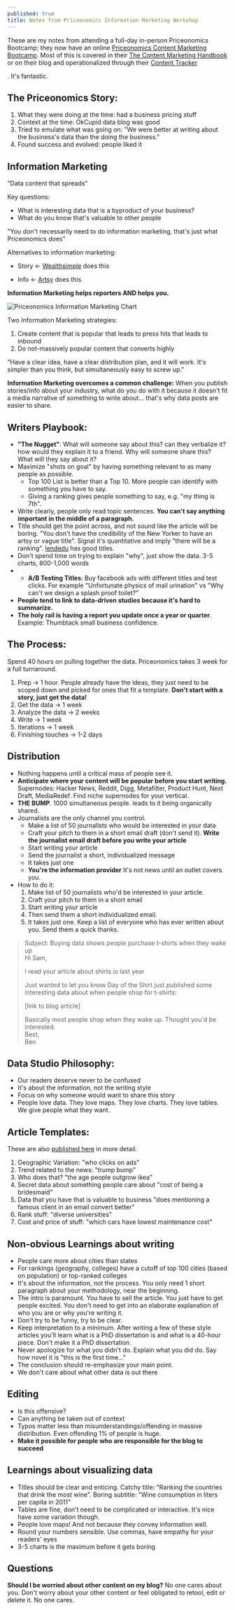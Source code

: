 ```yaml
---
published: true
title: Notes from Priceonomics Information Marketing Workshop
---
```


These are my notes from attending a full-day in-person Priceonomics Bootcamp; they now have an online [Priceonomics Content Marketing Bootcamp](https://priceonomics.teachable.com/p/priceonomics-content-marketing-bootcamp/).  Most of this is covered in their [The Content Marketing Handbook](https://priceonomics.com/the-content-marketing-handbook/) or on their blog and operationalized through their [Content Tracker](https://web.archive.org/web/20170515131419/https://stats.priceonomics.com/measure/dashboard/)

. It's fantastic.

## The Priceonomics Story:  
1. What they were doing at the time: had a business pricing stuff
2. Context at the time: OkCupid data blog was good
3. Tried to emulate what was going on: "We were better at writing about the business's data than the doing the business."
4. Found success and evolved: people liked it

## Information Marketing
"Data content that spreads"

Key questions:
- What is interesting data that is a byproduct of your business?
- What do you know that's valuable to other people

"You don't necessarily need to do information marketing, that's just what Priceonomics does"

Alternatives to information marketing:
- Story <- [Wealthsimple](https://www.wealthsimple.com/en-us/magazine) does this
* Info <- [Artsy](https://www.artsy.net/) does this

**Information Marketing helps reporters AND helps you.**

![Priceonomics Information Marketing Chart](/uploads/2018-10/priceonomics_info_marketing.jpg)

Two Information Marketing strategies:
1. Create content that is popular that leads to press hits that leads to inbound
2. Do not-massively popular content that converts highly

"Have a clear idea, have a clear distribution plan, and it will work. It's simpler than you think, but simultaneously easy to screw up."

**Information Marketing overcomes a common challenge:** When you publish stories/info about your industry, what do you do with it because it doesn't fit a media narrative of something to write about... that's why data posts are easier to share.

## Writers Playbook:
- **"The Nugget"**: What will someone say about this? can they verbalize it? how would they explain it to a friend. Why will someone share this? What will they say about it?
- Maximize "shots on goal" by having something relevant to as many people as possible.
	- Top 100 List is better than a Top 10. More people can identify with something you have to say. 
	- Giving a ranking gives people something to say, e.g. "my thing is 7th".
- Write clearly, people only read topic sentences. **You can't say anything important in the middle of a paragraph.**
- Title should get the point across, and not sound like the article will be boring. "You don't have the credibility of the New Yorker to have an artsy or vague title". Signal it's quantitative and imply "there will be a ranking". [lendedu](https://lendedu.com/top-posts/) has good titles.
- Don't spend time on trying to explain "why", just show the data. 3-5 charts, 800-1,000 words
- - **A/B Testing Titles**: Buy facebook ads with different titles and test clicks. For example "Unfortunate physics of mail urination" vs "Why can't we design a splash proof toilet?"
- **People tend to link to data-driven studies because it's hard to summarize.**
- **The holy rail is having a report you update once a year or quarter**. Example: Thumbtack small business confidence.

## The Process:
Spend 40 hours on pulling together the data. Priceonomics takes 3 week for a full turnaround.

1. Prep -> 1 hour. People already have the ideas, they just need to be scoped down and picked for ones that fit a template. **Don't start with a story, just get the data!**
2. Get the data -> 1 week
3. Analyze the data -> 2 weeks
4. Write -> 1 week
5. Iterations -> 1 week
6. Finishing touches -> 1-2 days

## Distribution
- Nothing happens until a critical mass of people see it.
- **Anticipate where your content will be popular before you start writing.** Supernodes: Hacker News, Reddit, Digg, Metafilter, Product Hunt, Next Draft, MediaRedef. Find niche supernodes for your vertical.  
- **THE BUMP**. 1000 simultaneous people. leads to it being organically shared.
- Journalists are the only channel you control.
	- Make a list of 50 journalists who would be interested in your data
	- Craft your pitch to them in a short email draft (don't send it).  **Write the journalist email draft before you write your article**
	- Start writing your article
	- Send the journalist a short, individualized message
	- It takes just one
	- **You're the information provider** It's not news until an outlet covers you.
- How to do it:
	1. Make list of 50 journalists who'd be interested in your article. 
	2. Craft your pitch to them in a short email
	3. Start writing your article
	4. Then send them a short individualized email.
	5. It takes just one. Keep a list of everyone who has ever written about you. Send them a quick thanks.

> Subject: Buying data shows people purchase t-shirts when they wake up  
> Hi Sam,  
>   
> I read your article about shirts.io last year  
>   
> Just wanted to let you know Day of the Shirt just published some interesting data about when people shop for t-shirts:  
>   
> [link to blog article]  
>   
> Basically most people shop when they wake up. Thought you'd be interested.  
> Best,  
> Ben  

## Data Studio Philosophy:
- Our readers deserve never to be confused
- It's about the information, not the writing style
- Focus on why someone would want to share this story
- People love data. They love maps. They love charts. They love tables. We give people what they want. 

## Article Templates:
These are also [published here](https://priceonomics.com/introducing-priceonomics-content-marketing/) in more detail.
1. Geographic Variation: "who clicks on ads"
2. Trend related to the news: "trump bump"
3. Who does that? "the age people outgrow ikea"
4. Secret data about something people care about "cost of being a bridesmaid"
5. Data that you have that is valuable to business "does mentioning a famous client in an email convert better"
6. Rank stuff: "diverse universities"
7. Cost and price of stuff: "which cars have lowest maintenance cost"

## Non-obvious Learnings about writing
- People care more about cities than states
- For rankings (geography, colleges) have a cutoff of top 100 cities (based on population) or top-ranked colleges
- It's about the information, not the process. You only need 1 short paragraph about your methodology, near the beginning.
- The intro is paramount. You have to sell the article. You just have to get people excited. You don't need to get into an elaborate explanation of who you are or why you're writing it.
- Don't try to be funny, try to be clear.
- Keep interpretation to a minimum. After writing a few of these style articles you'll learn what is a PhD dissertation is and what is a 40-hour piece. Don't make it a PhD dissertation.
- Never apologize for what you didn't do. Explain what you did do. Say how novel it is "this is the first time..."
- The conclusion should re-emphasize your main point.
- We don't care about what other data is out there

## Editing
- Is this offensive?
- Can anything be taken out of context
- Typos matter less than misunderstandings/offending in massive distribution. Even offending 1% of people is huge.
- **Make it possible for people who are responsible for the blog to succeed** 

## Learnings about visualizing data
- Titles should be clear and enticing. Catchy title: "Ranking the countries that drink the most wine". Boring subtitle: "Wine consumption in liters per capita in 2011"
- Tables are fine, don't need to be complicated or interactive. It's nice have some variation though.
- People love maps! And not because they convey information well.
- Round your numbers sensible. Use commas, have empathy for your readers' eyes
- 3-5 charts is the maximum before it gets boring

## Questions
**Should I be worried about other content on my blog?** No one cares about you. Don't worry about your other content or feel obligated to retool, edit or delete it. No one cares.


